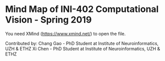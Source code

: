 # Mind Map of INI-402 Computational Vision - Spring 2019
You need XMind (https://www.xmind.net/) to open the file.

Contributed by:
Chang Gao - PhD Student at Institute of Neuroinformatics, UZH & ETHZ
Xi Chen - PhD Student at Institute of Neuroinformatics, UZH & ETHZ
